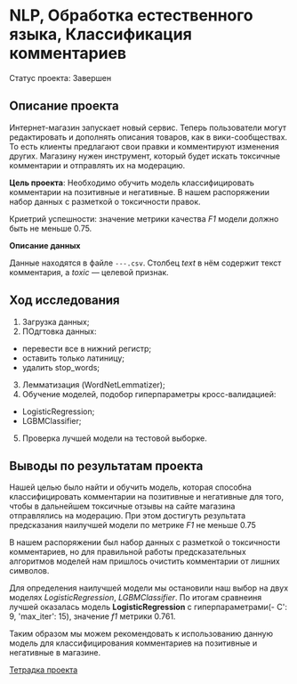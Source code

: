 # NLP, Обработка естественного языка,  Классификация комментариев

Статус проекта: Завершен

## Описание проекта

Интернет-магазин запускает новый сервис. Теперь пользователи могут редактировать и дополнять описания товаров, как в вики-сообществах. То есть клиенты предлагают свои правки и комментируют изменения других. Магазину нужен инструмент, который будет искать токсичные комментарии и отправлять их на модерацию. 

**Цель проекта**: Необходимо обучить модель классифицировать комментарии на позитивные и негативные. 
В нашем  распоряжении набор данных с разметкой о токсичности правок.

Криетрий успешности: значение метрики качества *F1* модели должно быть не меньше 0.75. 


**Описание данных**

Данные находятся в файле `---.csv`. Столбец *text* в нём содержит текст комментария, а *toxic* — целевой признак.



## Ход исследования


1. Загрузка данных;
2. ПОдгтовка данных:
- перевести все в нижний регистр;
- оставить только латиницу; 
- удалить stop_words;
3. Лемматизация (WordNetLemmatizer);
4. Обучение моделей, подобор гиперпараметры кросс-валидацией: 
- LogisticRegression;
- LGBMClassifier;
5. Проверка лучшей модели на тестовой выборке.


## Выводы по результатам проекта

Нашей целью было найти и обучить модель, которая способна классифицировать комментарии на позитивные и негативные для того, чтобы в дальнейшем токсичные отзывы на сайте магазина отправлялись на модерацию. При этом достигуть результата предсказания наилучшей модели по метрике *F1*  не меньше  0.75

В нашем распоряжении был набор данных с разметкой о токсичности комментариев, но для правильной работы предсказательных алгоритмов моделей нам пришлось очистить комментарии от лишних символов.

Для определения наилучшей модели мы остановили наш выбор на двух моделях *LogisticRegression*, *LGBMClassifier*. По итогам сравнеиня лучшей оказалась модель **LogisticRegression** с гиперпараметрами(-  C': 9, 'max_iter': 15),  значение *f1* метрики 0.761.

Таким образом мы можем  рекомендовать к использованию данную модель для классифицирования комментариев на позитивные и негативные в магазине.



[Тетрадка проекта](https://github.com/anastasiya-samoylova/Yandex-Praktikum/blob/main/n11_ml_nlp_comments_classification/npl_comments_classification.ipynb)
